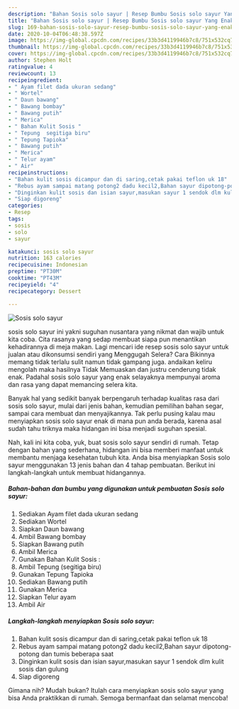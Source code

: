 ```yaml
---
description: "Bahan Sosis solo sayur | Resep Bumbu Sosis solo sayur Yang Enak Dan Lezat"
title: "Bahan Sosis solo sayur | Resep Bumbu Sosis solo sayur Yang Enak Dan Lezat"
slug: 169-bahan-sosis-solo-sayur-resep-bumbu-sosis-solo-sayur-yang-enak-dan-lezat
date: 2020-10-04T06:48:38.597Z
image: https://img-global.cpcdn.com/recipes/33b3d4119946b7c8/751x532cq70/sosis-solo-sayur-foto-resep-utama.jpg
thumbnail: https://img-global.cpcdn.com/recipes/33b3d4119946b7c8/751x532cq70/sosis-solo-sayur-foto-resep-utama.jpg
cover: https://img-global.cpcdn.com/recipes/33b3d4119946b7c8/751x532cq70/sosis-solo-sayur-foto-resep-utama.jpg
author: Stephen Holt
ratingvalue: 4
reviewcount: 13
recipeingredient:
- " Ayam filet dada ukuran sedang"
- " Wortel"
- " Daun bawang"
- " Bawang bombay"
- " Bawang putih"
- " Merica"
- " Bahan Kulit Sosis "
- " Tepung  segitiga biru"
- " Tepung Tapioka"
- " Bawang putih"
- " Merica"
- " Telur ayam"
- " Air"
recipeinstructions:
- "Bahan kulit sosis dicampur dan di saring,cetak pakai teflon uk 18"
- "Rebus ayam sampai matang potong2 dadu kecil2,Bahan sayur dipotong-potong dan tumis beberapa saat"
- "Dinginkan kulit sosis dan isian sayur,masukan sayur 1 sendok dlm kulit sosis dan gulung"
- "Siap digoreng"
categories:
- Resep
tags:
- sosis
- solo
- sayur

katakunci: sosis solo sayur 
nutrition: 163 calories
recipecuisine: Indonesian
preptime: "PT30M"
cooktime: "PT43M"
recipeyield: "4"
recipecategory: Dessert

---
```



![Sosis solo sayur](https://img-global.cpcdn.com/recipes/33b3d4119946b7c8/751x532cq70/sosis-solo-sayur-foto-resep-utama.jpg)


sosis solo sayur ini yakni suguhan nusantara yang nikmat dan wajib untuk kita coba. Cita rasanya yang sedap membuat siapa pun menantikan kehadirannya di meja makan.
Lagi mencari ide resep sosis solo sayur untuk jualan atau dikonsumsi sendiri yang Menggugah Selera? Cara Bikinnya memang tidak terlalu sulit namun tidak gampang juga. andaikan keliru mengolah maka hasilnya Tidak Memuaskan dan justru cenderung tidak enak. Padahal sosis solo sayur yang enak selayaknya mempunyai aroma dan rasa yang dapat memancing selera kita.

Banyak hal yang sedikit banyak berpengaruh terhadap kualitas rasa dari sosis solo sayur, mulai dari jenis bahan, kemudian pemilihan bahan segar, sampai cara membuat dan menyajikannya. Tak perlu pusing kalau mau menyiapkan sosis solo sayur enak di mana pun anda berada, karena asal sudah tahu triknya maka hidangan ini bisa menjadi suguhan spesial.




Nah, kali ini kita coba, yuk, buat sosis solo sayur sendiri di rumah. Tetap dengan bahan yang sederhana, hidangan ini bisa memberi manfaat untuk membantu menjaga kesehatan tubuh kita. Anda bisa menyiapkan Sosis solo sayur menggunakan 13 jenis bahan dan 4 tahap pembuatan. Berikut ini langkah-langkah untuk membuat hidangannya.

<!--inarticleads1-->

##### Bahan-bahan dan bumbu yang digunakan untuk pembuatan Sosis solo sayur:

1. Sediakan  Ayam filet dada ukuran sedang
1. Sediakan  Wortel
1. Siapkan  Daun bawang
1. Ambil  Bawang bombay
1. Siapkan  Bawang putih
1. Ambil  Merica
1. Gunakan  Bahan Kulit Sosis :
1. Ambil  Tepung  (segitiga biru)
1. Gunakan  Tepung Tapioka
1. Sediakan  Bawang putih
1. Gunakan  Merica
1. Siapkan  Telur ayam
1. Ambil  Air




<!--inarticleads2-->

##### Langkah-langkah menyiapkan Sosis solo sayur:

1. Bahan kulit sosis dicampur dan di saring,cetak pakai teflon uk 18
1. Rebus ayam sampai matang potong2 dadu kecil2,Bahan sayur dipotong-potong dan tumis beberapa saat
1. Dinginkan kulit sosis dan isian sayur,masukan sayur 1 sendok dlm kulit sosis dan gulung
1. Siap digoreng




Gimana nih? Mudah bukan? Itulah cara menyiapkan sosis solo sayur yang bisa Anda praktikkan di rumah. Semoga bermanfaat dan selamat mencoba!
